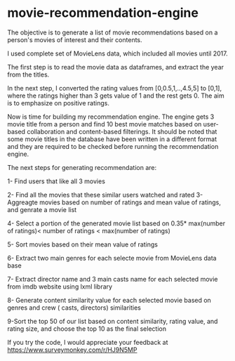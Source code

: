 # movie-recommendation-engine
The objective is to generate a list of movie recommendations based on a person's movies of interest and their contents.

I used complete set of MovieLens data, which included all movies until 2017.

The first step is to read the movie data as dataframes, and extract the year from the titles.

In the next step, I converted the rating values from [0,0.5,1,..,4.5,5] to [0,1], where the ratings higher than 3 gets value of 1 and the rest gets 0. The aim is to emphasize on positive ratings.

Now is time for building my recommendation engine. The engine gets 3 movie title from a person and find 10 best movie matches based on user-based collaboration and content-based filterings. It should be noted that some movie titles in the database have been written in a different format and they are required to be checked before running the recommendation engine.

The next steps for generating recommendation are:

1- Find users that like all 3 movies

2- Find all the movies that these similar users watched and rated
3- Aggreagte movies based on number of ratings and mean value of ratings, and genrate a movie list

4- Select a portion of the generated movie list based on  0.35* max(number of ratings)< number of ratings < max(number of ratings)

5- Sort movies based on their mean value of ratings

6- Extract two main genres for each selecte movie from MovieLens data base

7- Extract director name and 3 main casts name for each selected movie from imdb website using lxml library

8- Generate content similarity value for each selected movie based on genres and crew ( casts, directors) similarities

9-Sort the top 50 of our list based on content similarity, rating value, and rating size, and choose the top 10 as the final selection

If you try the code, I would appreciate your feedback at https://www.surveymonkey.com/r/HJ9N5MP


